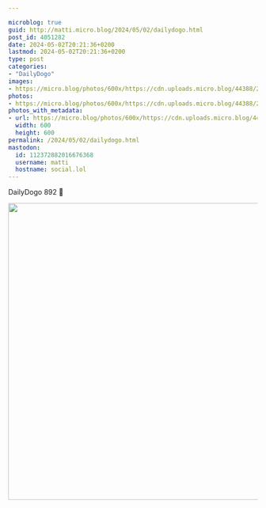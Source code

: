 ```yaml
---

microblog: true
guid: http://matti.micro.blog/2024/05/02/dailydogo.html
post_id: 4051282
date: 2024-05-02T20:21:36+0200
lastmod: 2024-05-02T20:21:36+0200
type: post
categories:
- "DailyDogo"
images:
- https://micro.blog/photos/600x/https://cdn.uploads.micro.blog/44388/2024/c476d16adcaf456a87f7a9c56645405b.jpg
photos:
- https://micro.blog/photos/600x/https://cdn.uploads.micro.blog/44388/2024/c476d16adcaf456a87f7a9c56645405b.jpg
photos_with_metadata:
- url: https://micro.blog/photos/600x/https://cdn.uploads.micro.blog/44388/2024/c476d16adcaf456a87f7a9c56645405b.jpg
  width: 600
  height: 600
permalink: /2024/05/02/dailydogo.html
mastodon:
  id: 112372882016676368
  username: matti
  hostname: social.lol
---
```

DailyDogo 892 🐶

<img src="https://micro.blog/photos/600x/https://blog.martin-haehnel.de/uploads/2024/c476d16adcaf456a87f7a9c56645405b.jpg" width="600" height="600" alt="" />

